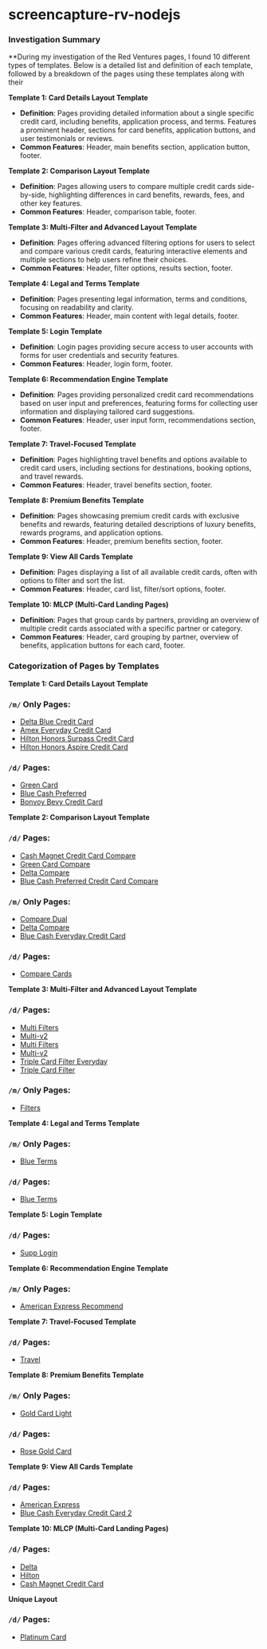 # screencapture-rv-nodejs

### Investigation Summary

**During my investigation of the Red Ventures pages, I found 10 different types of templates. Below is a detailed list and definition of each template, followed by a breakdown of the pages using these templates along with their 

**Template 1: Card Details Layout Template**
- **Definition**: Pages providing detailed information about a single specific credit card, including benefits, application process, and terms. Features a prominent header, sections for card benefits, application buttons, and user testimonials or reviews.
- **Common Features**: Header, main benefits section, application button, footer.

**Template 2: Comparison Layout Template**
- **Definition**: Pages allowing users to compare multiple credit cards side-by-side, highlighting differences in card benefits, rewards, fees, and other key features.
- **Common Features**: Header, comparison table, footer.

**Template 3: Multi-Filter and Advanced Layout Template**
- **Definition**: Pages offering advanced filtering options for users to select and compare various credit cards, featuring interactive elements and multiple sections to help users refine their choices.
- **Common Features**: Header, filter options, results section, footer.

**Template 4: Legal and Terms Template**
- **Definition**: Pages presenting legal information, terms and conditions, focusing on readability and clarity.
- **Common Features**: Header, main content with legal details, footer.

**Template 5: Login Template**
- **Definition**: Login pages providing secure access to user accounts with forms for user credentials and security features.
- **Common Features**: Header, login form, footer.

**Template 6: Recommendation Engine Template**
- **Definition**: Pages providing personalized credit card recommendations based on user input and preferences, featuring forms for collecting user information and displaying tailored card suggestions.
- **Common Features**: Header, user input form, recommendations section, footer.

**Template 7: Travel-Focused Template**
- **Definition**: Pages highlighting travel benefits and options available to credit card users, including sections for destinations, booking options, and travel rewards.
- **Common Features**: Header, travel benefits section, footer.

**Template 8: Premium Benefits Template**
- **Definition**: Pages showcasing premium credit cards with exclusive benefits and rewards, featuring detailed descriptions of luxury benefits, rewards programs, and application options.
- **Common Features**: Header, premium benefits section, footer.

**Template 9: View All Cards Template**
- **Definition**: Pages displaying a list of all available credit cards, often with options to filter and sort the list.
- **Common Features**: Header, card list, filter/sort options, footer.

**Template 10: MLCP (Multi-Card Landing Pages)**
- **Definition**: Pages that group cards by partners, providing an overview of multiple credit cards associated with a specific partner or category.
- **Common Features**: Header, card grouping by partner, overview of benefits, application buttons for each card, footer.

### Categorization of Pages by Templates

**Template 1: Card Details Layout Template**

### `/m/` Only Pages:
- [Delta Blue Credit Card](https://card.americanexpress.com/m/delta-blue-credit-card/)
- [Amex Everyday Credit Card](https://card.americanexpress.com/m/cm/amex-everyday-credit-card/)
- [Hilton Honors Surpass Credit Card](https://card.americanexpress.com/m/hilton-honors-surpass-credit-card/)
- [Hilton Honors Aspire Credit Card](https://card.americanexpress.com/m/hilton-honors-aspire-credit-card/)

### `/d/` Pages:
- [Green Card](https://card.americanexpress.com/d/cm/green-card/)
- [Blue Cash Preferred](https://card.americanexpress.com/d/cm/blue-cash-preferred/)
- [Bonvoy Bevy Credit Card](https://card.americanexpress.com/d/cm/bonvoy-bevy-credit-card/)

**Template 2: Comparison Layout Template**

### `/d/` Pages:
- [Cash Magnet Credit Card Compare](https://card.americanexpress.com/d/cm/cash-magnet-credit-card-compare/)
- [Green Card Compare](https://card.americanexpress.com/d/cm/green-card-compare/)
- [Delta Compare](https://card.americanexpress.com/d/delta-compare/)
- [Blue Cash Preferred Credit Card Compare](https://card.americanexpress.com/d/blue-cash-preferred-credit-card-compare/)

### `/m/` Only Pages:
- [Compare Dual](https://card.americanexpress.com/m/compare/dual/)
- [Delta Compare](https://card.americanexpress.com/m/cm/delta/)
- [Blue Cash Everyday Credit Card](https://card.americanexpress.com/m/blue-cash-everyday-credit-card/)

### `/d/` Pages:
- [Compare Cards](https://card.americanexpress.com/d/compare-cards/)

**Template 3: Multi-Filter and Advanced Layout Template**

### `/d/` Pages:
- [Multi Filters](https://card.americanexpress.com/d/multi-filters/)
- [Multi-v2](https://card.americanexpress.com/d/american-express/multi-v2/)
- [Multi Filters](https://card.americanexpress.com/d/american-express/?jo_/?exp=1097)
- [Multi-v2](https://card.americanexpress.com/d/american-express/?exp=788)
- [Triple Card Filter Everyday](https://card.americanexpress.com/d/triple-card-filter-everyday/)
- [Triple Card Filter](https://card.americanexpress.com/d/triple-card-filter/)

### `/m/` Only Pages:
- [Filters](https://card.americanexpress.com/m/filters/)

**Template 4: Legal and Terms Template**

### `/m/` Only Pages:
- [Blue Terms](https://card.americanexpress.com/m/cm/blue-terms/)

### `/d/` Pages:
- [Blue Terms](https://card.americanexpress.com/d/cm/blue-terms/)

**Template 5: Login Template**

### `/d/` Pages:
- [Supp Login](https://card.americanexpress.com/d/cm/supp-login/)

**Template 6: Recommendation Engine Template**

### `/m/` Only Pages:
- [American Express Recommend](https://card.americanexpress.com/m/cm/american-express/recommend/)

**Template 7: Travel-Focused Template**

### `/d/` Pages:
- [Travel](https://card.americanexpress.com/d/travel/)

**Template 8: Premium Benefits Template**

### `/m/` Only Pages:
- [Gold Card Light](https://card.americanexpress.com/m/gold-card/light/)

### `/d/` Pages:
- [Rose Gold Card](https://card.americanexpress.com/d/rose-gold-card/)

**Template 9: View All Cards Template**

### `/d/` Pages:
- [American Express](https://card.americanexpress.com/d/cm/american-express/)
- [Blue Cash Everyday Credit Card 2](https://card.americanexpress.com/d/cm/blue-cash-everyday-credit-card-2/)

**Template 10: MLCP (Multi-Card Landing Pages)**

### `/d/` Pages:
- [Delta](https://card.americanexpress.com/d/cm/delta/)
- [Hilton](https://card.americanexpress.com/d/cm/hilton/)
- [Cash Magnet Credit Card](https://card.americanexpress.com/d/cash-magnet-credit-card/)

**Unique Layout**

### `/d/` Pages:
- [Platinum Card](https://card.americanexpress.com/d/cm/platinum-card/)

